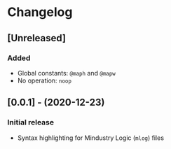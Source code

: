 # Changelog

## [Unreleased]

### Added

- Global constants: `@maph` and `@mapw`
- No operation: `noop`

## [0.0.1] - (2020-12-23)

### Initial release

- Syntax highlighting for Mindustry Logic (`mlog`) files
